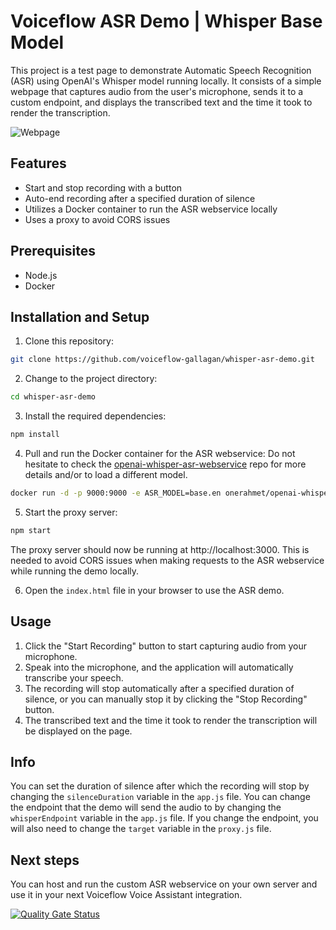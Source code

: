 # Voiceflow ASR Demo | Whisper Base Model

This project is a test page to demonstrate Automatic Speech Recognition (ASR) using OpenAI's Whisper model running locally. It consists of a simple webpage that captures audio from the user's microphone, sends it to a custom endpoint, and displays the transcribed text and the time it took to render the transcription.

![Webpage](images/screenshot.png)


## Features

- Start and stop recording with a button
- Auto-end recording after a specified duration of silence
- Utilizes a Docker container to run the ASR webservice locally
- Uses a proxy to avoid CORS issues

## Prerequisites

- Node.js
- Docker

## Installation and Setup

1. Clone this repository:

```bash
git clone https://github.com/voiceflow-gallagan/whisper-asr-demo.git
```

2. Change to the project directory:

```bash
cd whisper-asr-demo
```

3. Install the required dependencies:

```bash
npm install
```

4. Pull and run the Docker container for the ASR webservice:
Do not hesitate to check the [openai-whisper-asr-webservice](https://github.com/ahmetoner/whisper-asr-webservice.git) repo for more details and/or to load a different model.

```bash
docker run -d -p 9000:9000 -e ASR_MODEL=base.en onerahmet/openai-whisper-asr-webservice:latest
```

5. Start the proxy server:

```bash
npm start
```

The proxy server should now be running at http://localhost:3000.
This is needed to avoid CORS issues when making requests to the ASR webservice while running the demo locally.

6. Open the `index.html` file in your browser to use the ASR demo.

## Usage

1. Click the "Start Recording" button to start capturing audio from your microphone.
2. Speak into the microphone, and the application will automatically transcribe your speech.
3. The recording will stop automatically after a specified duration of silence, or you can manually stop it by clicking the "Stop Recording" button.
4. The transcribed text and the time it took to render the transcription will be displayed on the page.

## Info

You can set the duration of silence after which the recording will stop by changing the `silenceDuration` variable in the `app.js` file.
You can change the endpoint that the demo will send the audio to by changing the `whisperEndpoint` variable in the `app.js` file.
If you change the endpoint, you will also need to change the `target` variable in the `proxy.js` file.

## Next steps

You can host and run the custom ASR webservice on your own server and use it in your next Voiceflow Voice Assistant integration.

[![Quality Gate Status](https://sonarcloud.io/api/project_badges/measure?project=voiceflow-community_asr-demo-whisper&metric=alert_status)](https://sonarcloud.io/summary/new_code?id=voiceflow-community_asr-demo-whisper)
